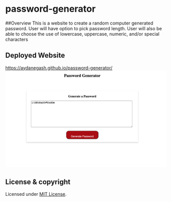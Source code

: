 # password-generator

##Overview
This is a website to create a random computer generated password.
User will have option to pick password length.
User will also be able to choose the use of lowercase, uppercase, numeric, and/or special characters

## Deployed Website
https://aydanegash.github.io/password-generator/
![](images/passwordGenerator.png)

## License & copyright

Licensed under [MIT License](License).
